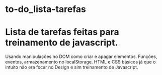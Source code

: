 # to-do_lista-tarefas


<h1> Lista de tarefas feitas para treinamento de javascript. </h1>


Usando manipulações no DOM como criar e apagar elementos. Funções, eventos, armazenamento no localStorage. 
HTML e CSS básicos já que o intuito não era focar no Design e sim treinamento de Javascript.
